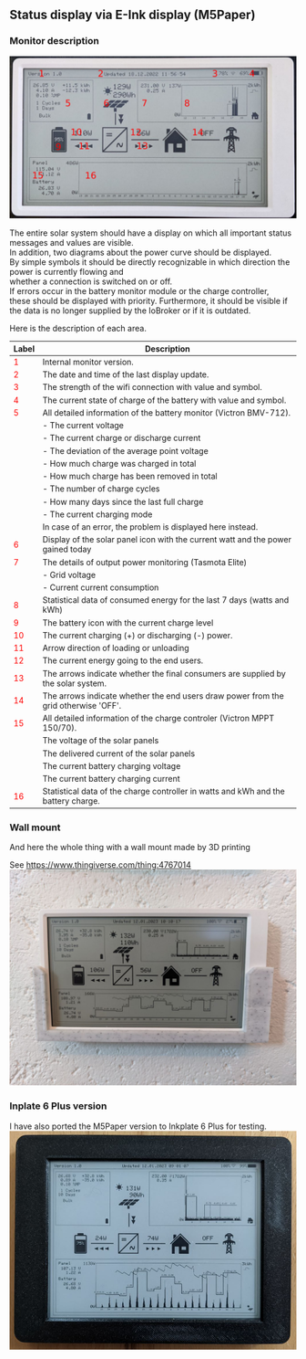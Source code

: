 
## Status display via  E-Ink display (M5Paper)

### Monitor description

![Circuit](../images/M5PaperMarkup.png "M5Paper")

The entire solar system should have a display on which all important status messages and values are visible.  
In addition, two diagrams about the power curve should be displayed.  
By simple symbols it should be directly recognizable in which direction the power is currently flowing and  
whether a connection is switched on or off.  
If errors occur in the battery monitor module or the charge controller,  
these should be displayed with priority.
Furthermore, it should be visible if the data is no longer supplied by the IoBroker or if it is outdated.  

Here is the description of each area.

|Label |Description |
|------|------------|
|<span style="color: red">  1 </span>| Internal monitor version. |
|<span style="color: red">  2 </span>| The date and time of the last display update. |
|<span style="color: red">  3 </span>| The strength of the wifi connection with value and symbol. |
|<span style="color: red">  4 </span>| The current state of charge of the battery with value and symbol. |
|<span style="color: red">  5 </span>| All detailed information of the battery monitor (Victron BMV-712).
|                                    | - The current voltage |
|                                    | - The current charge or discharge current |
|                                    | - The deviation of the average point voltage |
|                                    | - How much charge was charged in total |
|                                    | - How much charge has been removed in total |
|                                    | - The number of charge cycles |
|                                    | - How many days since the last full charge |
|                                    | - The current charging mode |
|                                    | In case of an error, the problem is displayed here instead. |
|<span style="color: red">  6 </span>| Display of the solar panel icon with the current watt and the power gained today |
|<span style="color: red">  7 </span>|  The details of output power monitoring (Tasmota Elite) |
|                                    | - Grid voltage |
|                                    | - Current current consumption |
|<span style="color: red">  8 </span>| Statistical data of consumed energy for the last 7 days (watts and kWh) |
|<span style="color: red">  9 </span>| The battery icon with the current charge level |
|<span style="color: red"> 10 </span>| The current charging (+) or discharging (-) power. |
|<span style="color: red"> 11 </span>| Arrow direction of loading or unloading |
|<span style="color: red"> 12 </span>| The current energy going to the end users. |
|<span style="color: red"> 13 </span>| The arrows indicate whether the final consumers are supplied by the solar system. |
|<span style="color: red"> 14 </span>| The arrows indicate whether the end users draw power from the grid otherwise 'OFF'. |
|<span style="color: red"> 15 </span>| All detailed information of the charge controler (Victron MPPT 150/70). |
|                                    | The voltage of the solar panels |
|                                    | The delivered current of the solar panels |
|                                    | The current battery charging voltage |
|                                    | The current battery charging current |
|<span style="color: red"> 16 </span>| Statistical data of the charge controller in watts and kWh and the battery charge. |

### Wall mount

And here the whole thing with a wall mount made by 3D printing

   See https://www.thingiverse.com/thing:4767014  
   ![Wall mount](../images/M5Paper.png "WallMount")

### Inplate 6 Plus version

   I have also ported the M5Paper version to Inkplate 6 Plus for testing.
   ![Inkplate 6 Plus](../images/Inkplate6Plus.png "Inkplate 6 Plus")
